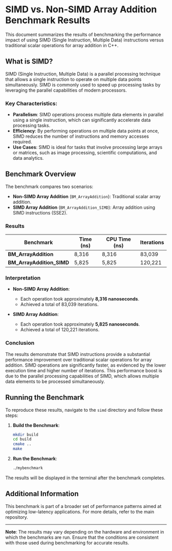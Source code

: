 # SIMD vs. Non-SIMD Array Addition Benchmark Results

This document summarizes the results of benchmarking the performance impact of using SIMD (Single Instruction, Multiple Data) instructions versus traditional scalar operations for array addition in C++.

## What is SIMD?

SIMD (Single Instruction, Multiple Data) is a parallel processing technique that allows a single instruction to operate on multiple data points simultaneously. SIMD is commonly used to speed up processing tasks by leveraging the parallel capabilities of modern processors.

### Key Characteristics:
- **Parallelism**: SIMD operations process multiple data elements in parallel using a single instruction, which can significantly accelerate data processing tasks.
- **Efficiency**: By performing operations on multiple data points at once, SIMD reduces the number of instructions and memory accesses required.
- **Use Cases**: SIMD is ideal for tasks that involve processing large arrays or matrices, such as image processing, scientific computations, and data analytics.

## Benchmark Overview

The benchmark compares two scenarios:

- **Non-SIMD Array Addition** (`BM_ArrayAddition`): Traditional scalar array addition.
- **SIMD Array Addition** (`BM_ArrayAddition_SIMD`): Array addition using SIMD instructions (SSE2).

### Results

| Benchmark                   | Time (ns) | CPU Time (ns) | Iterations |
|-----------------------------|-----------|---------------|------------|
| **BM_ArrayAddition**        | 8,316     | 8,316         | 83,039     |
| **BM_ArrayAddition_SIMD**   | 5,825     | 5,825         | 120,221    |

### Interpretation

- **Non-SIMD Array Addition**:
  - Each operation took approximately **8,316 nanoseconds**.
  - Achieved a total of 83,039 iterations.

- **SIMD Array Addition**:
  - Each operation took approximately **5,825 nanoseconds**.
  - Achieved a total of 120,221 iterations.

### Conclusion

The results demonstrate that SIMD instructions provide a substantial performance improvement over traditional scalar operations for array addition. SIMD operations are significantly faster, as evidenced by the lower execution time and higher number of iterations. This performance boost is due to the parallel processing capabilities of SIMD, which allows multiple data elements to be processed simultaneously.

## Running the Benchmark

To reproduce these results, navigate to the `simd` directory and follow these steps:

1. **Build the Benchmark**:
    ```bash
    mkdir build
    cd build
    cmake ..
    make
    ```

2. **Run the Benchmark**:
    ```bash
    ./mybenchmark
    ```

The results will be displayed in the terminal after the benchmark completes.

## Additional Information

This benchmark is part of a broader set of performance patterns aimed at optimizing low-latency applications. For more details, refer to the main repository.

---

**Note**: The results may vary depending on the hardware and environment in which the benchmarks are run. Ensure that the conditions are consistent with those used during benchmarking for accurate results.
